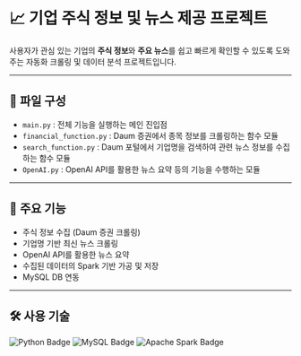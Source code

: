 # 📈 기업 주식 정보 및 뉴스 제공 프로젝트

사용자가 관심 있는 기업의 **주식 정보**와 **주요 뉴스**를 쉽고 빠르게 확인할 수 있도록 도와주는
자동화 크롤링 및 데이터 분석 프로젝트입니다.

---

## 📂 파일 구성

- `main.py` : 전체 기능을 실행하는 메인 진입점
- `financial_function.py` : Daum 증권에서 종목 정보를 크롤링하는 함수 모듈
- `search_function.py` : Daum 포털에서 기업명을 검색하여 관련 뉴스 정보를 수집하는 함수 모듈
- `OpenAI.py` : OpenAI API를 활용한 뉴스 요약 등의 기능을 수행하는 모듈

---

## 📌 주요 기능

- 주식 정보 수집 (Daum 증권 크롤링)
- 기업명 기반 최신 뉴스 크롤링
- OpenAI API를 활용한 뉴스 요약
- 수집된 데이터의 Spark 기반 가공 및 저장
- MySQL DB 연동

---

## 🛠 사용 기술

<p align="left">
  <img src="https://img.shields.io/badge/Python-3776AB?style=for-the-badge&logo=python&logoColor=white" alt="Python Badge"/>
  <img src="https://img.shields.io/badge/MySQL-4479A1?style=for-the-badge&logo=mysql&logoColor=white" alt="MySQL Badge"/>
  <img src="https://img.shields.io/badge/Apache%20Spark-E25A1C?style=for-the-badge&logo=apachespark&logoColor=white" alt="Apache Spark Badge"/>
</p>

